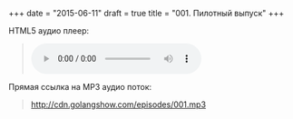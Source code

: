 +++
date = "2015-06-11"
draft = true
title = "001. Пилотный выпуск"
+++






<p>HTML5 аудио плеер:

<blockquote>
	<audio controls width="400px" height="150px">
		<source src="http://cdn.golangshow.com/episodes/001.mp3" type="audio/mpeg">
		<p>Ваш браузер не поддерживает HTML5 аудио плеер для MP3.</p>
	</audio>
</blockquote>

</p>

<p>Прямая ссылка на MP3 аудио поток:
<blockquote>
	<a href="http://cdn.golangshow.com/episodes/001.mp3" target="_blank">http://cdn.golangshow.com/episodes/001.mp3</a>
</blockquote>
</p>
